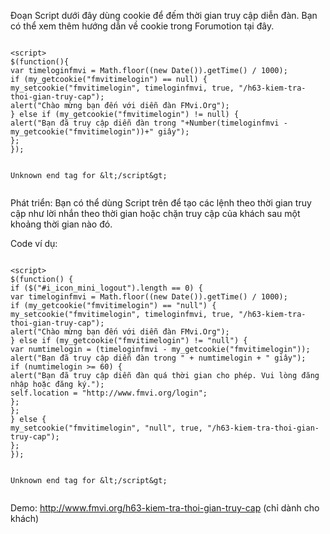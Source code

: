Đoạn Script dưới đây dùng cookie để đếm thời gian truy cập diễn đàn. Bạn có thể xem thêm hướng dẫn về cookie trong Forumotion tại đây.

```

<script>
$(function(){
var timeloginfmvi = Math.floor((new Date()).getTime() / 1000);
if (my_getcookie("fmvitimelogin") == null) {
my_setcookie("fmvitimelogin", timeloginfmvi, true, "/h63-kiem-tra-thoi-gian-truy-cap");
alert("Chào mừng bạn đến với diễn đàn FMvi.Org");
} else if (my_getcookie("fmvitimelogin") != null) {
alert("Bạn đã truy cập diễn đàn trong "+Number(timeloginfmvi - my_getcookie("fmvitimelogin"))+" giây");
};
});


Unknown end tag for &lt;/script&gt;


```


Phát triển: Bạn có thể dùng Script trên để tạo các lệnh theo thời gian truy cập như lời nhắn theo thời gian hoặc chặn truy cập của khách sau một khoảng thời gian nào đó.

Code ví dụ:

```

<script>
$(function() {
if ($("#i_icon_mini_logout").length == 0) {
var timeloginfmvi = Math.floor((new Date()).getTime() / 1000);
if (my_getcookie("fmvitimelogin") == "null") {
my_setcookie("fmvitimelogin", timeloginfmvi, true, "/h63-kiem-tra-thoi-gian-truy-cap");
alert("Chào mừng bạn đến với diễn đàn FMvi.Org");
} else if (my_getcookie("fmvitimelogin") != "null") {
var numtimelogin = (timeloginfmvi - my_getcookie("fmvitimelogin"));
alert("Bạn đã truy cập diễn đàn trong " + numtimelogin + " giây");
if (numtimelogin >= 60) {
alert("Bạn đã truy cập diễn đàn quá thời gian cho phép. Vui lòng đăng nhập hoặc đăng ký.");
self.location = "http://www.fmvi.org/login";
};
};
} else {
my_setcookie("fmvitimelogin", "null", true, "/h63-kiem-tra-thoi-gian-truy-cap");
};
});


Unknown end tag for &lt;/script&gt;


```


Demo: http://www.fmvi.org/h63-kiem-tra-thoi-gian-truy-cap (chỉ dành cho khách)